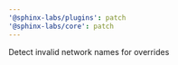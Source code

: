 ```yaml
---
'@sphinx-labs/plugins': patch
'@sphinx-labs/core': patch
---
```


Detect invalid network names for overrides
